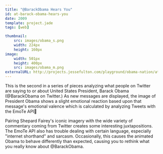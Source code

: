 ```yaml
---
title: "@BarackObama Hears You"
id: at-barack-obama-hears-you
date: 2009
template: project.jade
tags: [web]

thumbnail:
    src: images/obama_s.png
    width: 224px
    height: 160px
image:
    width: 501px
    height: 400px
    src: images/obama_m.png
externalURL: http://projects.jessefulton.com/playground/obama-nation/at-barack-obama-hears-you.html
---
```


This is the second in a series of pieces analyzing what people on Twitter are saying to or about United States President, Barack Obama (@BarackObama on Twitter.) As new messages are displayed, the image of President Obama shows a slight emotional reaction based upon that message's emotional valence which is calculated by analyzing Tweets with the EmoTe API

Pairing Shepard Fairey's iconic imagery with the wide variety of commentary coming from Twitter creates some interesting juxtapositions. The EmoTe API also has trouble dealing with certain language, especially "internet shorthand" and sarcasm. Occasionally, this causes the animated Obama to behave differently than expected, causing you to rethink what you really know about @BarackObama.